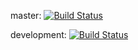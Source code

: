 master:
[![Build Status](https://travis-ci.org/lioneltay/my-website.svg?branch=master)](https://travis-ci.org/lioneltay/my-website)

development: [![Build Status](https://travis-ci.org/lioneltay/my-website.svg?branch=development)](https://travis-ci.org/lioneltay/my-website)
